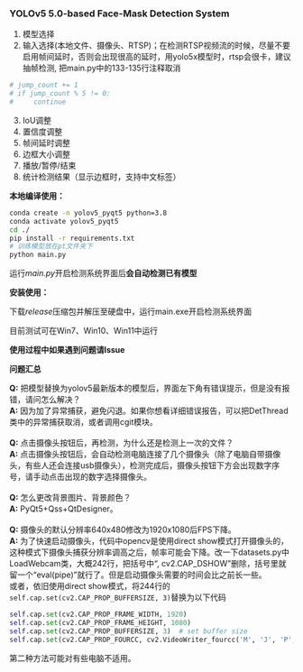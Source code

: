 ### YOLOv5 5.0-based Face-Mask Detection System

1. 模型选择
2. 输入选择(本地文件、摄像头、RTSP)；在检测RTSP视频流的时候，尽量不要启用帧间延时，否则会出现很高的延时，用yolo5x模型时，rtsp会很卡，建议抽帧检测, 把main.py中的133-135行注释取消
```python
# jump_count += 1
# if jump_count % 5 != 0:
#     continue
```

3. IoU调整
4. 置信度调整
5. 帧间延时调整
6. 边框大小调整
7. 播放/暂停/结束
8. 统计检测结果（显示边框时，支持中文标签）


**本地编译使用：**
```bash
conda create -n yolov5_pyqt5 python=3.8
conda activate yolov5_pyqt5
cd ./
pip install -r requirements.txt
# 训练模型放在pt文件夹下
python main.py
```
运行*main.py*开启检测系统界面后**会自动检测已有模型**

**安装使用：**

下载*release*压缩包并解压至硬盘中，运行main.exe开启检测系统界面

目前测试可在Win7、Win10、Win11中运行

**使用过程中如果遇到问题请Issue**

**问题汇总**

**Q:** 把模型替换为yolov5最新版本的模型后，界面左下角有错误提示，但是没有报错，请问怎么解决？<br />
**A:** 因为加了异常捕获，避免闪退。如果你想看详细错误报告，可以把DetThread类中的异常捕获取消，或者调用cgit模块。
<br /><br />
**Q:** 点击摄像头按钮后，再检测，为什么还是检测上一次的文件？<br />
**A:** 点击摄像头按钮后，会自动检测电脑连接了几个摄像头（除了电脑自带摄像头，有些人还会连接usb摄像头），检测完成后，摄像头按钮下方会出现数字序号，请手动点击出现的数字选择摄像头。
<br /><br />
**Q:** 怎么更改背景图片、背景颜色？<br />
**A:** PyQt5+Qss+QtDesigner。
<br /><br />
**Q:** 摄像头的默认分辨率640x480修改为1920x1080后FPS下降。<br />
**A:** 为了快速启动摄像头，代码中opencv是使用direct show模式打开摄像头的，这种模式下摄像头捕获分辨率调高之后，帧率可能会下降。改一下datasets.py中LoadWebcam类，大概242行，把括号中“, cv2.CAP_DSHOW”删除，括号里就留一个“eval(pipe)”就行了。但是启动摄像头需要的时间会比之前长一些。<br />或者，依旧使用direct show模式，将244行的`self.cap.set(cv2.CAP_PROP_BUFFERSIZE, 3)`替换为以下代码
```python
self.cap.set(cv2.CAP_PROP_FRAME_WIDTH, 1920)
self.cap.set(cv2.CAP_PROP_FRAME_HEIGHT, 1080)
self.cap.set(cv2.CAP_PROP_BUFFERSIZE, 3)  # set buffer size
self.cap.set(cv2.CAP_PROP_FOURCC, cv2.VideoWriter_fourcc('M', 'J', 'P', 'G'))
```
第二种方法可能对有些电脑不适用。
